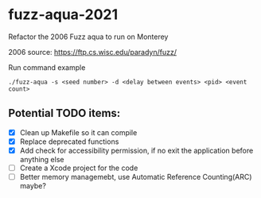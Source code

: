 # fuzz-aqua-2021
Refactor the 2006 Fuzz aqua to run on Monterey

2006 source: https://ftp.cs.wisc.edu/paradyn/fuzz/ 

Run command example
```
./fuzz-aqua -s <seed number> -d <delay between events> <pid> <event count>
```

## Potential TODO items: 
- [x] Clean up Makefile so it can compile
- [x] Replace deprecated functions
- [x] Add check for accessibility permission, if no exit the application before anything else
- [ ] Create a Xcode project for the code
- [ ] Better memory managemebt, use Automatic Reference Counting(ARC) maybe?
